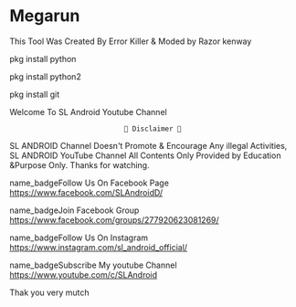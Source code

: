 # Megarun
This Tool Was Created By Error Killer & Moded by Razor kenway

pkg install python

pkg install python2

pkg install git

Welcome To SL Android Youtube Channel

                                💢 Disclaimer 💢
SL ANDROID Channel Doesn't Promote & Encourage Any illegal Activities, SL ANDROID YouTube Channel All Contents Only Provided  by Education &Purpose Only. Thanks for watching.

name_badgeFollow Us On Facebook Page https://www.facebook.com/SLAndroidD/

name_badgeJoin Facebook Group https://www.facebook.com/groups/277920623081269/

name_badgeFollow Us On Instagram https://www.instagram.com/sl_android_official/

name_badgeSubscribe My youtube Channel https://www.youtube.com/c/SLAndroid

Thak you very mutch
